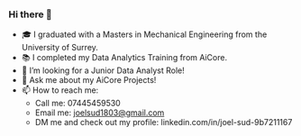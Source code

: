 ### Hi there 👋

- 🎓 I graduated with a Masters in Mechanical Engineering from the University of Surrey.
- 📚 I completed my Data Analytics Training from AiCore.
- 🤔 I’m looking for a Junior Data Analyst Role!
- 💬 Ask me about my AiCore Projects!
- 📫 How to reach me:
  - Call me: 07445459530
  - Email me: joelsud1803@gmail.com
  - DM me and check out my profile: linkedin.com/in/joel-sud-9b7211167
